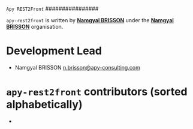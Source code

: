 `Apy REST2Front`
################

`apy-rest2front` is written by **[Namgyal BRISSON](https://github.com/nam4dev)**
under the **[Namgyal BRISSON](https://github.com/apy-soft)** organisation.

Development Lead
================

- Namgyal BRISSON <n.brisson@apy-consulting.com>

`apy-rest2front` contributors (sorted alphabetically)
=====================================================

-
